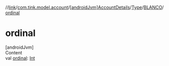 //[link](../../../../index.md)/[com.tink.model.account](../../../index.md)/[[androidJvm]AccountDetails](../../index.md)/[Type](../index.md)/[BLANCO](index.md)/[ordinal](ordinal.md)



# ordinal  
[androidJvm]  
Content  
val [ordinal](ordinal.md): [Int](https://kotlinlang.org/api/latest/jvm/stdlib/kotlin/-int/index.html)  



